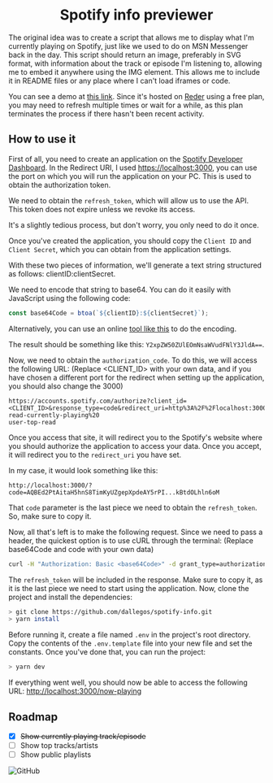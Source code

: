 <h1 align="center">
  Spotify info previewer
</h1>

The original idea was to create a script that allows me to display what I'm currently playing on Spotify, just like we used to do on MSN Messenger back in the day.
This script should return an image, preferably in SVG format, with information about the track or episode I'm listening to, allowing me to embed it anywhere using the IMG element.
This allows me to include it in README files or any place where I can't load iframes or code.

You can see a demo at [this link](https://spotify-info.onrender.com/now-playing).
Since it's hosted on [Reder](https://render.com/) using a free plan, you may need to refresh multiple times or wait for a while, 
as this plan terminates the process if there hasn't been recent activity.

## How to use it

First of all, you need to create an application on the [Spotify Developer Dashboard](https://developer.spotify.com/dashboard/create).
In the Redirect URI, I used [https://localhost:3000](https://localhost:3000), you can use the port on which you will run the application on your PC.
This is used to obtain the authorization token.

We need to obtain the `refresh_token`, which will allow us to use the API.
This token does not expire unless we revoke its access.

It's a slightly tedious process, but don't worry, you only need to do it once.

Once you've created the application, you should copy the `Client ID` and `Client Secret`, which you can obtain from the application settings.

With these two pieces of information, we'll generate a text string structured as follows: clientID:clientSecret.

We need to encode that string to base64. You can do it easily with JavaScript using the following code:

```js
const base64Code = btoa(`${clientID}:${clientSecret}`);
```

Alternatively, you can use an online [tool like this](https://www.base64encode.org/) to do the encoding.

The result should be something like this: `Y2xpZW50ZUlEOmNsaWVudFNlY3JldA==`.

Now, we need to obtain the `authorization_code`. To do this, we will access the following URL:
(Replace <CLIENT_ID> with your own data, and if you have chosen a different port for the redirect when setting up the application, you should also change the 3000)

```
https://accounts.spotify.com/authorize?client_id=<CLIENT_ID>&response_type=code&redirect_uri=http%3A%2F%2Flocalhost:3000&scope=user-read-currently-playing%20
user-top-read
```
Once you access that site, it will redirect you to the Spotify's website where you should authorize the application to access your data. 
Once you accept, it will redirect you to the `redirect_uri` you have set.

In my case, it would look something like this:

```
http://localhost:3000/?code=AQBEd2PtAitaH5hnS8TimKyUZgepXpdeAY5rPI...kBtdOLhln6oM
```

That `code` parameter is the last piece we need to obtain the `refresh_token`. So, make sure to copy it.

Now, all that's left is to make the following request. Since we need to pass a header, the quickest option is to use cURL through the terminal:
(Replace base64Code and code with your own data)

```bash
curl -H "Authorization: Basic <base64Code>" -d grant_type=authorization_code -d code=<code> -d redirect_uri=http%3A%2F%2Flocalhost:3000 https://accounts.spotify.com/api/token
```
The `refresh_token` will be included in the response. Make sure to copy it, as it is the last piece we need to start using the application.
Now, clone the project and install the dependencies:

```bash
> git clone https://github.com/dallegos/spotify-info.git
> yarn install
```

Before running it, create a file named `.env` in the project's root directory.
Copy the contents of the `.env.template` file into your new file and set the constants.
Once you've done that, you can run the project:

```bash
> yarn dev
```

If everything went well, you should now be able to access the following URL: [http://localhost:3000/now-playing](http://localhost:3000/now-playing)


## Roadmap
- [x] ~~Show currently playing track/episode~~
- [ ] Show top tracks/artists
- [ ] Show public playlists

![GitHub](https://img.shields.io/github/license/dallegos/spotify-info)
